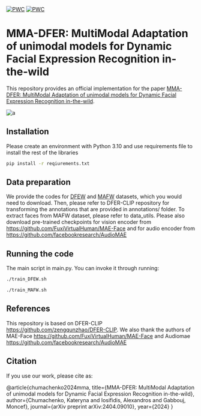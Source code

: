[![PWC](https://img.shields.io/endpoint.svg?url=https://paperswithcode.com/badge/mma-dfer-multimodal-adaptation-of-unimodal/dynamic-facial-expression-recognition-on-dfew)](https://paperswithcode.com/sota/dynamic-facial-expression-recognition-on-dfew?p=mma-dfer-multimodal-adaptation-of-unimodal)
[![PWC](https://img.shields.io/endpoint.svg?url=https://paperswithcode.com/badge/mma-dfer-multimodal-adaptation-of-unimodal/dynamic-facial-expression-recognition-on-mafw)](https://paperswithcode.com/sota/dynamic-facial-expression-recognition-on-mafw?p=mma-dfer-multimodal-adaptation-of-unimodal)

# MMA-DFER: MultiModal Adaptation of unimodal models for Dynamic Facial Expression Recognition in-the-wild

This repository provides an official implementation for the paper [MMA-DFER: MultiModal Adaptation of unimodal models for Dynamic Facial Expression Recognition in-the-wild]( 
https://arxiv.org/abs/2404.09010).

![a](https://github.com/katerynaCh/av-emotion-recognition-in-the-wild/blob/main/fff.drawio.png)

## Installation

Please create an environment with Python 3.10 and use requirements file to install the rest of the libraries

```bash
pip install -r reqiurements.txt
```

## Data preparation

We provide the codes for [DFEW](https://dfew-dataset.github.io/) and [MAFW](https://mafw-database.github.io/MAFW/) datasets, which you would need to download. Then, please refer to DFER-CLIP repository for transforming the annotations that are provided in annotations/ folder. To extract faces from MAFW dataset, please refer to data_utils. Please also download pre-trained checkpoints for vision encoder from https://github.com/FuxiVirtualHuman/MAE-Face and for audio encoder from https://github.com/facebookresearch/AudioMAE

## Running the code

The main script in main.py. You can invoke it through running:
```bash
./train_DFEW.sh
```
```bash
./train_MAFW.sh
```

## References
This repository is based on DFER-CLIP https://github.com/zengqunzhao/DFER-CLIP. We also thank the authors of MAE-Face https://github.com/FuxiVirtualHuman/MAE-Face and Audiomae https://github.com/facebookresearch/AudioMAE

## Citation
If you use our work, please cite as:

@article{chumachenko2024mma,
  title={MMA-DFER: MultiModal Adaptation of unimodal models for Dynamic Facial Expression Recognition in-the-wild},
  author={Chumachenko, Kateryna and Iosifidis, Alexandros and Gabbouj, Moncef},
  journal={arXiv preprint arXiv:2404.09010},
  year={2024}
}
